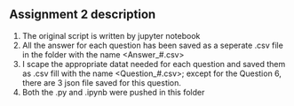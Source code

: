 ## Assignment 2 description
  1. The original script is written by jupyter notebook
  2. All the answer for each question has been saved as a seperate .csv file in the folder with the name <Answer_#.csv>
  3. I scape the appropriate datat needed for each question and saved them as .csv fill with the name <Question_#.csv>; except for the Question 6, there are 3 json file saved for this question.
  4. Both the .py and .ipynb were pushed in this folder
